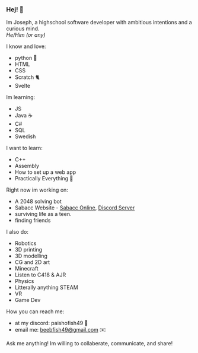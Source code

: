 ### Hej! 👋

Im Joseph, a highschool software developer with ambitious intentions and a curious mind.  
*He/Him (or any)*

I know and love:
- python 🐍
- HTML
- CSS
- Scratch 🐈
- Svelte

Im learning:
- JS
- Java ☕
- C#
- SQL
- Swedish

I want to learn:
- C++
- Assembly
- How to set up a web app
- Practically Everything 🤦

Right now im working on:
- A 2048 solving bot
- Sabacc Website - [Sabacc Online](http://sabacc.samuelanes.com/),  [Discord Server](https://discord.gg/cSYRyqufek)
- surviving life as a teen.
- finding friends

I also do:
- Robotics
- 3D printing
- 3D modelling
- CG and 2D art
- Minecraft
- Listen to C418 & AJR
- Physics
- Litterally anything STEAM
- VR
- Game Dev

How you can reach me:
- at my discord: paishofish49 💬
- email me: beebfish49@gmail.com ✉️

Ask me anything! Im willing to collaberate, communicate, and share!
